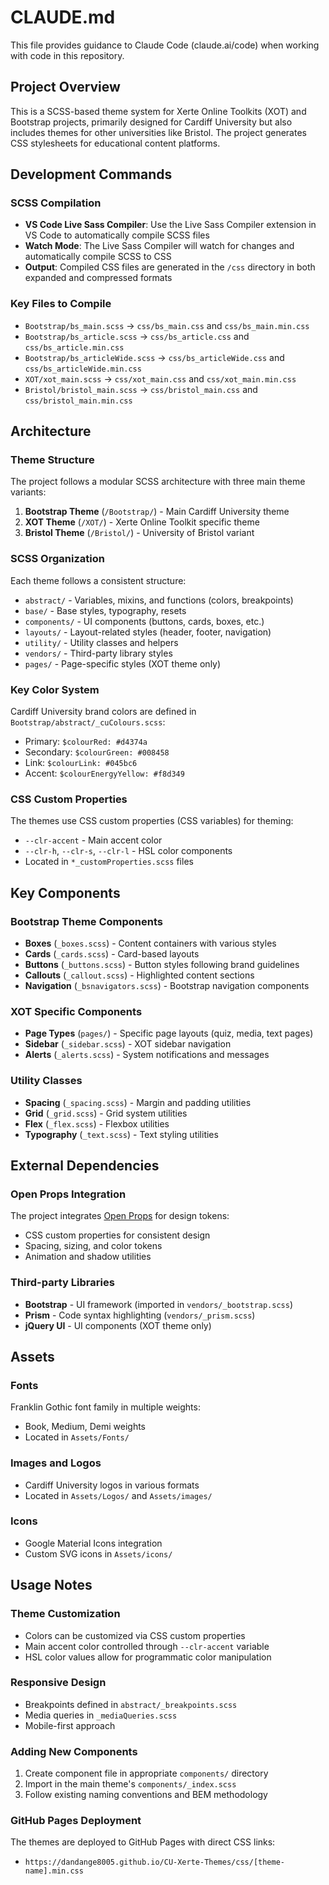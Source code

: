 # CLAUDE.md

This file provides guidance to Claude Code (claude.ai/code) when working with code in this repository.

## Project Overview

This is a SCSS-based theme system for Xerte Online Toolkits (XOT) and Bootstrap projects, primarily designed for Cardiff University but also includes themes for other universities like Bristol. The project generates CSS stylesheets for educational content platforms.

## Development Commands

### SCSS Compilation
- **VS Code Live Sass Compiler**: Use the Live Sass Compiler extension in VS Code to automatically compile SCSS files
- **Watch Mode**: The Live Sass Compiler will watch for changes and automatically compile SCSS to CSS
- **Output**: Compiled CSS files are generated in the `/css` directory in both expanded and compressed formats

### Key Files to Compile
- `Bootstrap/bs_main.scss` → `css/bs_main.css` and `css/bs_main.min.css`
- `Bootstrap/bs_article.scss` → `css/bs_article.css` and `css/bs_article.min.css`
- `Bootstrap/bs_articleWide.scss` → `css/bs_articleWide.css` and `css/bs_articleWide.min.css`
- `XOT/xot_main.scss` → `css/xot_main.css` and `css/xot_main.min.css`
- `Bristol/bristol_main.scss` → `css/bristol_main.css` and `css/bristol_main.min.css`

## Architecture

### Theme Structure
The project follows a modular SCSS architecture with three main theme variants:

1. **Bootstrap Theme** (`/Bootstrap/`) - Main Cardiff University theme
2. **XOT Theme** (`/XOT/`) - Xerte Online Toolkit specific theme
3. **Bristol Theme** (`/Bristol/`) - University of Bristol variant

### SCSS Organization
Each theme follows a consistent structure:
- `abstract/` - Variables, mixins, and functions (colors, breakpoints)
- `base/` - Base styles, typography, resets
- `components/` - UI components (buttons, cards, boxes, etc.)
- `layouts/` - Layout-related styles (header, footer, navigation)
- `utility/` - Utility classes and helpers
- `vendors/` - Third-party library styles
- `pages/` - Page-specific styles (XOT theme only)

### Key Color System
Cardiff University brand colors are defined in `Bootstrap/abstract/_cuColours.scss`:
- Primary: `$colourRed: #d4374a`
- Secondary: `$colourGreen: #008458`
- Link: `$colourLink: #045bc6`
- Accent: `$colourEnergyYellow: #f8d349`

### CSS Custom Properties
The themes use CSS custom properties (CSS variables) for theming:
- `--clr-accent` - Main accent color
- `--clr-h`, `--clr-s`, `--clr-l` - HSL color components
- Located in `*_customProperties.scss` files

## Key Components

### Bootstrap Theme Components
- **Boxes** (`_boxes.scss`) - Content containers with various styles
- **Cards** (`_cards.scss`) - Card-based layouts
- **Buttons** (`_buttons.scss`) - Button styles following brand guidelines
- **Callouts** (`_callout.scss`) - Highlighted content sections
- **Navigation** (`_bsnavigators.scss`) - Bootstrap navigation components

### XOT Specific Components
- **Page Types** (`pages/`) - Specific page layouts (quiz, media, text pages)
- **Sidebar** (`_sidebar.scss`) - XOT sidebar navigation
- **Alerts** (`_alerts.scss`) - System notifications and messages

### Utility Classes
- **Spacing** (`_spacing.scss`) - Margin and padding utilities
- **Grid** (`_grid.scss`) - Grid system utilities
- **Flex** (`_flex.scss`) - Flexbox utilities
- **Typography** (`_text.scss`) - Text styling utilities

## External Dependencies

### Open Props Integration
The project integrates [Open Props](https://open-props.style/) for design tokens:
- CSS custom properties for consistent design
- Spacing, sizing, and color tokens
- Animation and shadow utilities

### Third-party Libraries
- **Bootstrap** - UI framework (imported in `vendors/_bootstrap.scss`)
- **Prism** - Code syntax highlighting (`vendors/_prism.scss`)
- **jQuery UI** - UI components (XOT theme only)

## Assets

### Fonts
Franklin Gothic font family in multiple weights:
- Book, Medium, Demi weights
- Located in `Assets/Fonts/`

### Images and Logos
- Cardiff University logos in various formats
- Located in `Assets/Logos/` and `Assets/images/`

### Icons
- Google Material Icons integration
- Custom SVG icons in `Assets/icons/`

## Usage Notes

### Theme Customization
- Colors can be customized via CSS custom properties
- Main accent color controlled through `--clr-accent` variable
- HSL color values allow for programmatic color manipulation

### Responsive Design
- Breakpoints defined in `abstract/_breakpoints.scss`
- Media queries in `_mediaQueries.scss`
- Mobile-first approach

### Adding New Components
1. Create component file in appropriate `components/` directory
2. Import in the main theme's `components/_index.scss`
3. Follow existing naming conventions and BEM methodology

### GitHub Pages Deployment
The themes are deployed to GitHub Pages with direct CSS links:
- `https://dandange8005.github.io/CU-Xerte-Themes/css/[theme-name].min.css`
